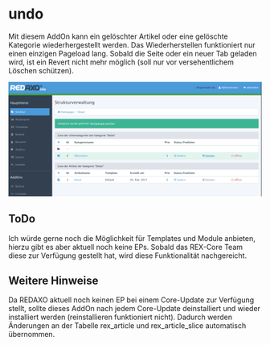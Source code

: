# undo
Mit diesem AddOn kann ein gelöschter Artikel oder eine gelöschte Kategorie wiederhergestellt werden. Das Wiederherstellen funktioniert nur einen einzigen Pageload lang. Sobald die Seite oder ein neuer Tab geladen wird, ist ein Revert nicht mehr möglich (soll nur vor versehentlichem Löschen schützen).

![Screenshot](https://raw.githubusercontent.com/FriendsOfREDAXO/undo/assets/screenshot.png)

ToDo
-----
Ich würde gerne noch die Möglichkeit für Templates und Module anbieten, hierzu gibt es aber aktuell noch keine EPs. Sobald das REX-Core Team diese zur Verfügung gestellt hat, wird diese Funktionalität nachgereicht.

Weitere Hinweise
-----
Da REDAXO aktuell noch keinen EP bei einem Core-Update zur Verfügung stellt, sollte dieses AddOn nach jedem Core-Update deinstalliert und wieder installiert werden (reinstallieren funktioniert nicht). Dadurch werden Änderungen an der Tabelle rex_article und rex_article_slice automatisch übernommen.
